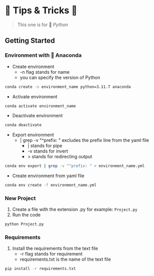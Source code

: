 # 🍆 Tips & Tricks 🎃

> This one is for 🐍 *Python*


## Getting Started

### Environment with 🐍 Anaconda

- Create environment
    - -n flag stands for name
    - you can specify the version of Python
```sh
conda create -n environment_name python=3.11.7 anaconda
```
- Activate environment
```sh
conda activate environment_name
```
- Deactivate environment
```sh
conda deactivate
```
- Export environment
    - | grep -v "^prefix: " excludes the prefix line from the yaml file
        - | stands for pipe
        - -v stands for invert
        - \> stands for redirecting output
```sh
conda env export | grep -v "^prefix: " > environment_name.yml
```
- Create environment from yaml file
```sh
conda env create -f environment_name.yml
```

### New Project

1. Create a file with the extension .py for example: ```Project.py```
2. Run the code
```sh
python Project.py
```

### Requirements

1. Install the requirements from the text file
    - -r flag stands for requirement
    - requirements.txt is the name of the text file
```sh
pip install -r requirements.txt
```
